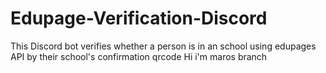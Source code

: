 # Edupage-Verification-Discord
This Discord bot verifies whether a person is in an school using edupages API by their school's confirmation qrcode
Hi i'm maros branch
